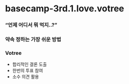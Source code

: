 # basecamp-3rd.1.love.votree

### “언제 어디서 뭐 먹지..?”
### 약속 정하는 가장 쉬운 방법
### Votree

* 합리적인 결론 도출
* 한번의 투표 참여
* 소수 의견 활용
